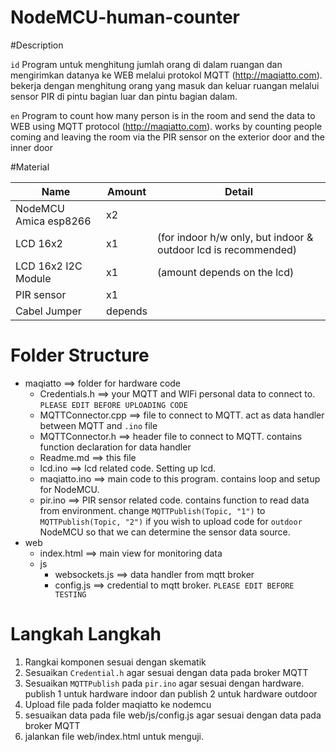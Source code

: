# NodeMCU-human-counter

#Description

`id`
Program untuk menghitung jumlah orang di dalam ruangan dan
mengirimkan datanya ke WEB melalui protokol MQTT 
(http://maqiatto.com). bekerja dengan menghitung orang yang masuk
dan keluar ruangan melalui sensor PIR di pintu bagian luar
dan pintu bagian dalam.

`en`
Program to count how many person is in the room and send
the data to WEB using MQTT protocol (http://maqiatto.com).
works by counting people coming and leaving the room 
via the PIR sensor on the exterior door and the inner door

#Material

Name				 								 | Amount  | Detail
---------------------------- | ------- | ------
NodeMCU Amica esp8266        | x2			 |
LCD 16x2                     | x1      |(for indoor h/w only, but indoor & outdoor lcd is recommended)
LCD 16x2 I2C Module          | x1      |(amount depends on the lcd)
PIR sensor                   | x1			 |
Cabel Jumper                 | depends |

# Folder Structure
- maqiatto ==> folder for hardware code
    *	Credentials.h ==> your MQTT and WIFi personal data to connect to. `PLEASE EDIT BEFORE UPLOADING CODE`
    * MQTTConnector.cpp ==> file to connect to MQTT. act as data handler between MQTT and `.ino` file
    * MQTTConnector.h ==> header file to connect to MQTT. contains function declaration for data handler
    * Readme.md ==> this file
    * lcd.ino ==> lcd related code. Setting up lcd.
    * maqiatto.ino ==> main code to this program. contains loop and setup for NodeMCU.
    * pir.ino ==> PIR sensor related code. contains function to read data from environment. change `MQTTPublish(Topic, "1")` to `MQTTPublish(Topic, "2")` if you wish to upload code for `outdoor` NodeMCU so that we can determine the sensor data source.
- web
   * index.html ==> main view for monitoring data
   - js
     * websockets.js ==> data handler from mqtt broker
     * config.js ==> credential to mqtt broker. `PLEASE EDIT BEFORE TESTING`

# Langkah Langkah
1.  Rangkai komponen sesuai dengan skematik
2.  Sesuaikan `Credential.h` agar sesuai dengan data pada broker MQTT
3.  Sesuaikan `MQTTPublish` pada `pir.ino` agar sesuai dengan hardware. publish 1 untuk hardware indoor dan publish 2 untuk hardware outdoor
4.  Upload file pada folder maqiatto ke nodemcu
5.  sesuaikan data pada file web/js/config.js agar sesuai dengan data pada broker MQTT
6.  jalankan file web/index.html untuk menguji.
 

